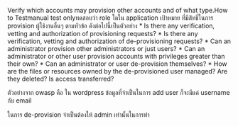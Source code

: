 Verify which accounts may provision other accounts and of what type.How to Testmanual test onlyทดสอบว่า role ใดใน application เป้าหมาย ที่มีสิทธิ์ในการ provision ผู้ใช้งานอื่นๆ  ตามหัวข้อ ดังต่อไปนี้เป็นตัวอย่าง
	* Is there any verification, vetting and authorization of provisioning requests?
	* Is there any verification, vetting and authorization of de-provisioning requests?
	* Can an administrator provision other administrators or just users?
	* Can an administrator or other user provision accounts with privileges greater than their own?
	* Can an administrator or user de-provision themselves?
	* How are the files or resources owned by the de-provisioned user managed? Are they deleted? Is access transferred?

ตัวอย่างจาก owasp คือ ใน wordpress ข้อมูลที่จำเป็นในการ add user ก็จะมีแค่ username กับ email 


ในการ de-provision จำเป็นต้องให้ admin เท่านั้นในการทำ


